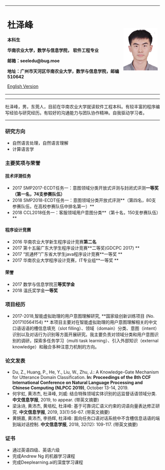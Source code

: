 <div>
<table border="0">
  <tr>
    <td width="75%">
      <h1>杜泽峰</h1>
      <p><b>本科生</b></p>
      <p><b>华南农业大学，数学与信息学院， 软件工程专业</b></p>
      <p><b>邮箱：seeledu@bug.moe</b></p>
      <p><b>地址：广州市天河区华南农业大学，数学与信息学院，邮编 510642</b></p>
      <p><a href="/index-en.html">English Version</a></p>
    </td>
    <td width="25%">
      <img src="/BZ1701211234500596.jpg" width="100%">
    </td>
  </tr>
</table>
</div>

---

杜泽峰，男，东莞人，目前在华南农业大学就读软件工程本科。有较丰富的程序编写经验与研究经历。有较好的沟通能力与团队协作精神。自我驱动学习者。

---

### 研究方向
- 自然语言处理，自然语言理解
- 计算语言学

### 主要奖项与荣誉
#### 技术评测任务
- 2017 SMP2017-ECDT任务一：意图领域分类开放式评测与封闭式评测**一等奖（第一名，74支参赛队伍）**
- 2018 SMP2018-ECDT任务一：意图领域分类开放式评测**（第四名，80支参赛队伍，在高校参赛队伍中排名第一）**
-	2018 CCL2018任务一：客服领域用户意图分类**（第十名，150支参赛队伍）**
#### 程序设计竞赛
- 2016 华南农业大学新生程序设计竞赛**第二名**
- 2017 第十五届广东大学生程序设计竞赛**二等奖(GDCPC 2017) **
- 2017 “凯通杯”广东省大学生java程序设计竞赛**一等奖 **
- 2017 华南农业大学程序设计竞赛，IT专业组**一等奖 **
#### 荣誉
- 2017 数学与信息学院**三等奖学金**
- 2018 温氏奖学金**一等奖**

### 项目经历
- 2017-2018,智能虚拟助理的用户意图理解研究, **国家级创新训练项目 (No. 201710564154) ** 
本项目主要对在智能虚拟助理的用户意图理解相关的中文口语话语的槽信息填充（slot filling）、领域（domain）分类、意图（intent）识别以及对话行为识别等方面开展研究。我主要负责对领域分类和用户意图识别的调研，探索多任务学习（multi task learning）、引入外部知识（external knowledge）和融合多种注意力机制的方向。

### 论文发表
-	Du, Z., Huang, P., He, Y., Liu, W., Zhu, J.: A Knowledge-Gate Mechanism for Utterance Domain Classification. **In: Proceedings of the 8th CCF International Conference on Natural Language Processing and Chinese Computing (NLPCC 2019)**, October 13-14, 2019.
-	何宇虹, 黄沛杰, 杜泽峰, 刘威: 结合特殊领域实体识别的远监督话语领域分类. **中文信息学报**, 2019, to appear. (带英文摘要)
-	梁泳诗, 黄沛杰, 黄培松, 杜泽峰: 基于可靠词汇语义约束的词语向量表达修正研究. **中文信息学报**, 2019, 33(1):56-67. (带英文摘要)
-	黄锵嘉, 黄沛杰, 李扬辉, 杜泽峰: 面向任务口语对话系统中不含槽信息话语的端到端对话控制. **中文信息学报**, 2018, 32(12): 109-117. (带英文摘要)

### 证书
-	通过英语四级、英语六级
-	完成Andrew Ng 的机器学习课程
-	完成Deeplearning.ai的深度学习课程

